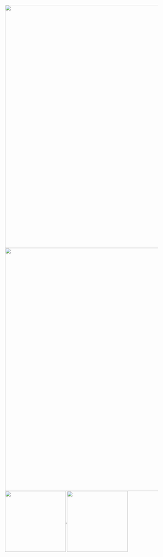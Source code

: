 <img width=800 src='https://github-readme-streak-stats.herokuapp.com/?user=mithilreddy369&theme=radical&hide_border=true' />
<a href="https://github.com/mithilreddy369?tab=repositories">
  <img width=800 src='https://github-readme-streak-stats.herokuapp.com/?user=mithilreddy369&theme=radical&hide_border=true' />
</a>
<a href="https://github.com/mithilreddy369?tab=repositories">
  <img height=200 align="center" src="https://github-readme-stats.vercel.app/api?username=mithilreddy369&show_icons=true&theme=radical&hide_border=true" />
</a>
<a href="https://github.com/mithilreddy369?tab=repositories">
  <img height=200 align="center" src="https://github-readme-stats.vercel.app/api/top-langs?username=mithilreddy369&theme=radical&layout=compact&langs_count=8&card_width=320&hide_border=true" />
</a>
